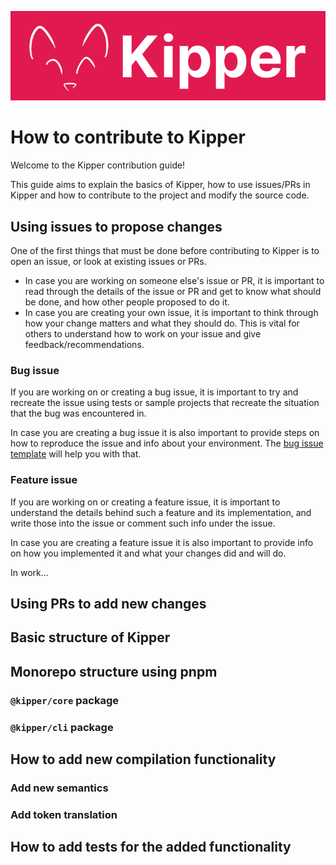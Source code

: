 ![](./img/Kipper-Logo-with-head.png)

# How to contribute to Kipper

Welcome to the Kipper contribution guide!

This guide aims to explain the basics of Kipper, how to use issues/PRs in Kipper and how to contribute to the 
project and modify the source code.

## Using issues to propose changes

One of the first things that must be done before contributing to Kipper is to open an issue, or look at
existing issues or PRs. 

- In case you are working on someone else's issue or PR, it is important to read through the details of the issue or PR
  and get to know what should be done, and how other people proposed to do it.
- In case you are creating your own issue, it is important to think through how your change matters and what they 
  should do. This is vital for others to understand how to work on your issue and give feedback/recommendations.

### Bug issue

If you are working on or creating a bug issue, it is important to try and recreate the issue using tests or sample 
projects that recreate the situation that the bug was encountered in.

In case you are creating a bug issue it is also important to provide steps on how to reproduce the issue and info about 
your environment. The [bug issue template](https://github.com/Luna-Klatzer/Kipper/issues/new/choose) will help you 
with that.

### Feature issue

If you are working on or creating a feature issue, it is important to understand the details behind such a feature 
and its implementation, and write those into the issue or comment such info under the issue.

In case you are creating a feature issue it is also important to provide info on how you implemented it and what
your changes did and will do. 

In work...

## Using PRs to add new changes

## Basic structure of Kipper

## Monorepo structure using pnpm

### `@kipper/core` package

### `@kipper/cli` package

## How to add new compilation functionality

### Add new semantics

### Add token translation

## How to add tests for the added functionality

### 
